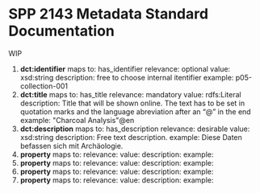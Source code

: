 # SPP 2143 Metadata Standard Documentation

WIP

1. **dct:identifier**
maps to: has_identifier
relevance: optional
value: xsd:string
description: free to choose internal itentifier
example: p05-collection-001
2. **dct:title**
maps to: has_title
relevance: mandatory
value: rdfs:Literal
description: Title that will be shown online. The text has to be set in quotation marks and the language abreviation after an “@” in the end
example: "Charcoal Analysis"@en
3. **dct:description**
maps to: has_description
relevance: desirable
value: xsd:string
description: Free text description.
example: Diese Daten befassen sich mit Archäologie.
4. **property**
maps to: 
relevance: 
value: 
description: 
example: 
5. **property**
maps to: 
relevance: 
value: 
description: 
example: 
6. **property**
maps to: 
relevance: 
value: 
description: 
example: 
7. **property**
maps to: 
relevance: 
value: 
description: 
example: